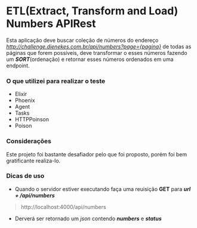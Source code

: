 # ETL(Extract, Transform and Load) Numbers APIRest

Esta aplicação deve buscar coleção de números do endereço *http://challenge.dienekes.com.br/api/numbers?page={pagina}* de todas as páginas que forem possíveis, deve transformar o esses números fazendo um ***SORT***(ordenação) e retornar esses números ordenados em uma endpoint.

### O que utilizei para realizar o teste

- Elixir
- Phoenix
- Agent
- Tasks
- HTTPPoinson
- Poison

### Considerações

Este projeto foi bastante desafiador pelo que foi proposto, porém foi bem gratificante realiza-lo.

### Dicas de uso

- Quando o servidor estiver executando faça uma reuisição **GET** para ***url + /api/numbers***

> http://localhost:4000/api/numbers

- Derverá ser retornado um *json* contendo ***numbers*** e ***status***
